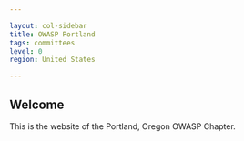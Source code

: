 ```yaml
---

layout: col-sidebar
title: OWASP Portland
tags: committees
level: 0
region: United States

---
```


## Welcome

This is the website of the Portland, Oregon OWASP Chapter.
